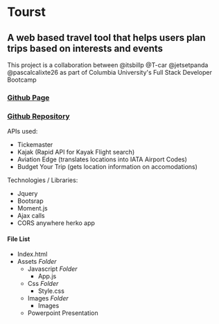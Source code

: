 # Tourst 

## A web based travel tool that helps users plan trips based on interests and events 

This project is a collaboration between @itsbillp @T-car @jetsetpanda @pascalcalixte26 as part of Columbia University's Full Stack Developer Bootcamp 

### [Github Page](https://itsbillp.github.io/WebApp-Tourst/)

### [Github Repository](https://github.com/itsbillp/WebApp-Tourst)


APIs used:
- Tickemaster
- Kajak (Rapid API for Kayak Flight search)
- Aviation Edge (translates locations into IATA Airport Codes)
- Budget Your Trip (gets location information on accomodations)

Technologies / Libraries: 
- Jquery
- Bootsrap
- Moment.js
- Ajax calls
- CORS anywhere herko app 


#### File List

- Index.html 
- Assets *Folder*
  - Javascript *Folder*
	- App.js
  - Css *Folder*
    - Style.css
  - Images *Folder*
    - Images
  - Powerpoint Presentation
